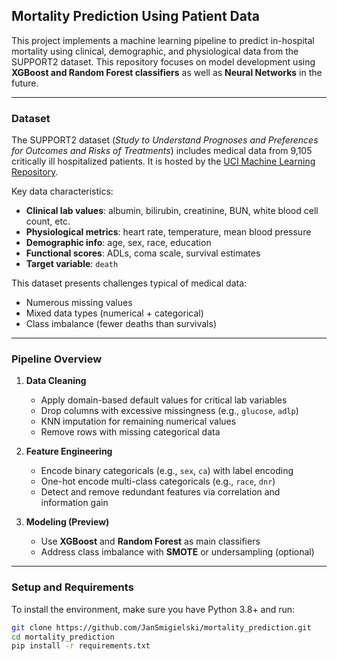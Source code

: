 ## Mortality Prediction Using Patient Data 

This project implements a machine learning pipeline to predict in-hospital mortality using clinical, demographic, and physiological data from the SUPPORT2 dataset. This repository focuses on model development using **XGBoost and Random Forest classifiers** as well as **Neural Networks** in the future.

---

###  Dataset

The SUPPORT2 dataset (*Study to Understand Prognoses and Preferences for Outcomes and Risks of Treatments*) includes medical data from 9,105 critically ill hospitalized patients. It is hosted by the [UCI Machine Learning Repository](https://archive.ics.uci.edu/dataset/880/support2).

Key data characteristics:

* **Clinical lab values**: albumin, bilirubin, creatinine, BUN, white blood cell count, etc.
* **Physiological metrics**: heart rate, temperature, mean blood pressure
* **Demographic info**: age, sex, race, education
* **Functional scores**: ADLs, coma scale, survival estimates
* **Target variable**: `death`

This dataset presents challenges typical of medical data:

* Numerous missing values
* Mixed data types (numerical + categorical)
* Class imbalance (fewer deaths than survivals)

---

### Pipeline Overview

1. **Data Cleaning**

   * Apply domain-based default values for critical lab variables
   * Drop columns with excessive missingness (e.g., `glucose`, `adlp`)
   * KNN imputation for remaining numerical values
   * Remove rows with missing categorical data

2. **Feature Engineering**

   * Encode binary categoricals (e.g., `sex`, `ca`) with label encoding
   * One-hot encode multi-class categoricals (e.g., `race`, `dnr`)
   * Detect and remove redundant features via correlation and information gain

3. **Modeling (Preview)**

   * Use **XGBoost** and **Random Forest** as main classifiers
   * Address class imbalance with **SMOTE** or undersampling (optional)

---

### Setup and Requirements

To install the environment, make sure you have Python 3.8+ and run:

```bash
git clone https://github.com/JanSmigielski/mortality_prediction.git
cd mortality_prediction
pip install -r requirements.txt
```
